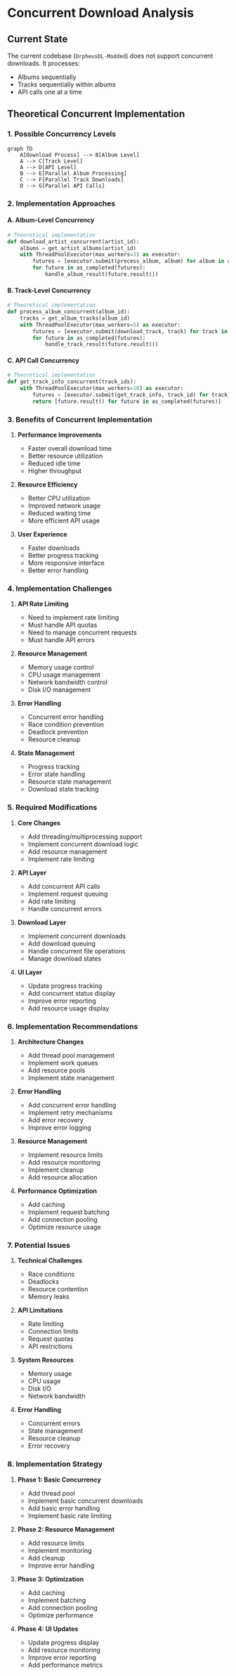 # Concurrent Download Analysis

## Current State
The current codebase (`OrpheusDL-Modded`) does not support concurrent downloads. It processes:
- Albums sequentially
- Tracks sequentially within albums
- API calls one at a time

## Theoretical Concurrent Implementation

### 1. Possible Concurrency Levels

```mermaid
graph TD
    A[Download Process] --> B[Album Level]
    A --> C[Track Level]
    A --> D[API Level]
    B --> E[Parallel Album Processing]
    C --> F[Parallel Track Downloads]
    D --> G[Parallel API Calls]
```

### 2. Implementation Approaches

#### A. Album-Level Concurrency
```python
# Theoretical implementation
def download_artist_concurrent(artist_id):
    albums = get_artist_albums(artist_id)
    with ThreadPoolExecutor(max_workers=3) as executor:
        futures = [executor.submit(process_album, album) for album in albums]
        for future in as_completed(futures):
            handle_album_result(future.result())
```

#### B. Track-Level Concurrency
```python
# Theoretical implementation
def process_album_concurrent(album_id):
    tracks = get_album_tracks(album_id)
    with ThreadPoolExecutor(max_workers=5) as executor:
        futures = [executor.submit(download_track, track) for track in tracks]
        for future in as_completed(futures):
            handle_track_result(future.result())
```

#### C. API Call Concurrency
```python
# Theoretical implementation
def get_track_info_concurrent(track_ids):
    with ThreadPoolExecutor(max_workers=10) as executor:
        futures = [executor.submit(get_track_info, track_id) for track_id in track_ids]
        return [future.result() for future in as_completed(futures)]
```

### 3. Benefits of Concurrent Implementation

1. **Performance Improvements**
   - Faster overall download time
   - Better resource utilization
   - Reduced idle time
   - Higher throughput

2. **Resource Efficiency**
   - Better CPU utilization
   - Improved network usage
   - Reduced waiting time
   - More efficient API usage

3. **User Experience**
   - Faster downloads
   - Better progress tracking
   - More responsive interface
   - Better error handling

### 4. Implementation Challenges

1. **API Rate Limiting**
   - Need to implement rate limiting
   - Must handle API quotas
   - Need to manage concurrent requests
   - Must handle API errors

2. **Resource Management**
   - Memory usage control
   - CPU usage management
   - Network bandwidth control
   - Disk I/O management

3. **Error Handling**
   - Concurrent error handling
   - Race condition prevention
   - Deadlock prevention
   - Resource cleanup

4. **State Management**
   - Progress tracking
   - Error state handling
   - Resource state management
   - Download state tracking

### 5. Required Modifications

1. **Core Changes**
   - Add threading/multiprocessing support
   - Implement concurrent download logic
   - Add resource management
   - Implement rate limiting

2. **API Layer**
   - Add concurrent API calls
   - Implement request queuing
   - Add rate limiting
   - Handle concurrent errors

3. **Download Layer**
   - Implement concurrent downloads
   - Add download queuing
   - Handle concurrent file operations
   - Manage download states

4. **UI Layer**
   - Update progress tracking
   - Add concurrent status display
   - Improve error reporting
   - Add resource usage display

### 6. Implementation Recommendations

1. **Architecture Changes**
   - Add thread pool management
   - Implement work queues
   - Add resource pools
   - Implement state management

2. **Error Handling**
   - Add concurrent error handling
   - Implement retry mechanisms
   - Add error recovery
   - Improve error logging

3. **Resource Management**
   - Implement resource limits
   - Add resource monitoring
   - Implement cleanup
   - Add resource allocation

4. **Performance Optimization**
   - Add caching
   - Implement request batching
   - Add connection pooling
   - Optimize resource usage

### 7. Potential Issues

1. **Technical Challenges**
   - Race conditions
   - Deadlocks
   - Resource contention
   - Memory leaks

2. **API Limitations**
   - Rate limiting
   - Connection limits
   - Request quotas
   - API restrictions

3. **System Resources**
   - Memory usage
   - CPU usage
   - Disk I/O
   - Network bandwidth

4. **Error Handling**
   - Concurrent errors
   - State management
   - Resource cleanup
   - Error recovery

### 8. Implementation Strategy

1. **Phase 1: Basic Concurrency**
   - Add thread pool
   - Implement basic concurrent downloads
   - Add basic error handling
   - Implement basic rate limiting

2. **Phase 2: Resource Management**
   - Add resource limits
   - Implement monitoring
   - Add cleanup
   - Improve error handling

3. **Phase 3: Optimization**
   - Add caching
   - Implement batching
   - Add connection pooling
   - Optimize performance

4. **Phase 4: UI Updates**
   - Update progress display
   - Add resource monitoring
   - Improve error reporting
   - Add performance metrics 